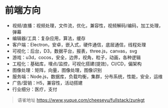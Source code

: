 # 前端方向
- 视频/直播：视频处理，文件流，优化，兼容性，视频解码/编码，加工处理，弹幕
- 编辑器/工具：复杂应用，算法，缓存
- 客户端：Electron，安卓，嵌入式，硬件通信，底层通信，线程处理
- 可视化：后台，D3，数据平台，报表，three.js，canvas，svg
- 游戏：u3d，cocos，安全，边界，视角，粒子，动画，各种逻辑
- 工程化：基础库，埋点/监控，可视化搭建(提效)，CI/CD，偏架构
- 图像处理：矩阵，向量，图像处理，图像识别
- 服务端：Node.js，数据库，负载均衡，集群，分布系统，性能，安全，运维
- 广告/营销：H5，兼容性，活动搭建
- 行业细分：医疗，支付
  
> 语雀地址 https://www.yuque.com/cheeseyu/fullstack/zunkgt